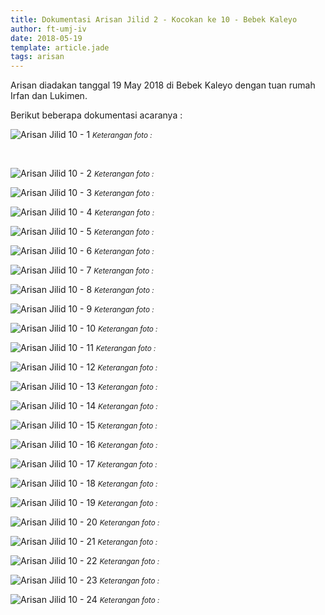 ```yaml
---
title: Dokumentasi Arisan Jilid 2 - Kocokan ke 10 - Bebek Kaleyo
author: ft-umj-iv
date: 2018-05-19
template: article.jade
tags: arisan
---
```


Arisan diadakan tanggal 19 May 2018 di Bebek Kaleyo dengan tuan rumah Irfan dan Lukimen.

Berikut beberapa dokumentasi acaranya :


![Arisan Jilid 10 - 1](arisan-jilid-02-kocokan-10-01.jpg)
<small>_Keterangan foto :_</small>

<br/>
<span class="more"></span>

![Arisan Jilid 10 - 2](arisan-jilid-02-kocokan-10-02.jpg)
<small>_Keterangan foto :_</small>

![Arisan Jilid 10 - 3](arisan-jilid-02-kocokan-10-03.jpg)
<small>_Keterangan foto :_</small>

![Arisan Jilid 10 - 4](arisan-jilid-02-kocokan-10-04.jpg)
<small>_Keterangan foto :_</small>

![Arisan Jilid 10 - 5](arisan-jilid-02-kocokan-10-05.jpg)
<small>_Keterangan foto :_</small>

![Arisan Jilid 10 - 6](arisan-jilid-02-kocokan-10-06.jpg)
<small>_Keterangan foto :_</small>

![Arisan Jilid 10 - 7](arisan-jilid-02-kocokan-10-07.jpg)
<small>_Keterangan foto :_</small>

![Arisan Jilid 10 - 8](arisan-jilid-02-kocokan-10-08.jpg)
<small>_Keterangan foto :_</small>

![Arisan Jilid 10 - 9](arisan-jilid-02-kocokan-10-09.jpg)
<small>_Keterangan foto :_</small>

![Arisan Jilid 10 - 10](arisan-jilid-02-kocokan-10-10.jpg)
<small>_Keterangan foto :_</small>

![Arisan Jilid 10 - 11](arisan-jilid-02-kocokan-10-11.jpg)
<small>_Keterangan foto :_</small>

![Arisan Jilid 10 - 12](arisan-jilid-02-kocokan-10-12.jpg)
<small>_Keterangan foto :_</small>

![Arisan Jilid 10 - 13](arisan-jilid-02-kocokan-10-13.jpg)
<small>_Keterangan foto :_</small>

![Arisan Jilid 10 - 14](arisan-jilid-02-kocokan-10-14.jpg)
<small>_Keterangan foto :_</small>

![Arisan Jilid 10 - 15](arisan-jilid-02-kocokan-10-15.jpg)
<small>_Keterangan foto :_</small>

![Arisan Jilid 10 - 16](arisan-jilid-02-kocokan-10-16.jpg)
<small>_Keterangan foto :_</small>

![Arisan Jilid 10 - 17](arisan-jilid-02-kocokan-10-17.jpg)
<small>_Keterangan foto :_</small>

![Arisan Jilid 10 - 18](arisan-jilid-02-kocokan-10-18.jpg)
<small>_Keterangan foto :_</small>

![Arisan Jilid 10 - 19](arisan-jilid-02-kocokan-10-19.jpg)
<small>_Keterangan foto :_</small>

![Arisan Jilid 10 - 20](arisan-jilid-02-kocokan-10-20.jpg)
<small>_Keterangan foto :_</small>

![Arisan Jilid 10 - 21](arisan-jilid-02-kocokan-10-21.jpg)
<small>_Keterangan foto :_</small>

![Arisan Jilid 10 - 22](arisan-jilid-02-kocokan-10-22.jpg)
<small>_Keterangan foto :_</small>

![Arisan Jilid 10 - 23](arisan-jilid-02-kocokan-10-23.jpg)
<small>_Keterangan foto :_</small>

![Arisan Jilid 10 - 24](arisan-jilid-02-kocokan-10-24.jpg)
<small>_Keterangan foto :_</small>

